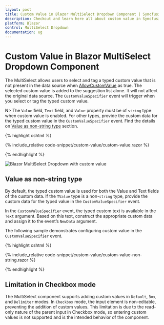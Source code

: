 ```yaml
---
layout: post
title: Custom Value in Blazor MultiSelect Dropdown Component | Syncfusion
description: Checkout and learn here all about custom value in Syncfusion Blazor MultiSelect Dropdown component and more.
platform: Blazor
control: MultiSelect Dropdown
documentation: ug
---
```


# Custom Value in Blazor MultiSelect Dropdown Component

The MultiSelect allows users to select and tag a typed custom value that is not present in the data source when [AllowCustomValue](https://help.syncfusion.com/cr/blazor/Syncfusion.Blazor.DropDowns.SfMultiSelect-2.html#Syncfusion_Blazor_DropDowns_SfMultiSelect_2_AllowCustomValue) as true. The selected custom value is added to the suggestion list alone. It will not affect the original data source. The `CustomValueSpecifier` event will trigger when you select or tag the typed custom value.

N> The `Value` field, `Text` field, and `Value` property must be of `string` type when custom value is enabled. For other types, provide the custom data for the typed custom value in the `CustomValueSpecifier` event. Find the details on [Value as non-string type](https://blazor.syncfusion.com/documentation/multiselect-dropdown/custom-value#value-as-non-string-type) section. 

{% highlight cshtml %}

{% include_relative code-snippet/custom-value/custom-value.razor %}

{% endhighlight %}

![Blazor MultiSelect Dropdown with custom value](./images/blazor-multiselect-dropdown-custom-value.png)

## Value as non-string type

By default, the typed custom value is used for both the Value and Text fields of the custom data. If the `TValue` type is a non-`string` type, provide the custom data for the typed value in the `CustomValueSpecifier` event.

In the `CustomValueSpecifier` event, the typed custom text is available in the `Text` argument. Based on this text, construct the appropriate custom data and assign it to the event’s `NewData` argument.

The following sample demonstrates configuring custom value in the `CustomValueSpecifier` event.

{% highlight cshtml %}

{% include_relative code-snippet/custom-value/custom-value-non-string.razor %}

{% endhighlight %}

## Limitation in Checkbox mode 

The MultiSelect component supports adding custom values in `Default`, `Box`, and `Delimiter` modes. In `Checkbox` mode, the input element is non-editable, preventing the addition of custom values. This limitation is due to the read-only nature of the parent input in Checkbox mode, so entering custom values is not supported and is the intended behavior of the component.